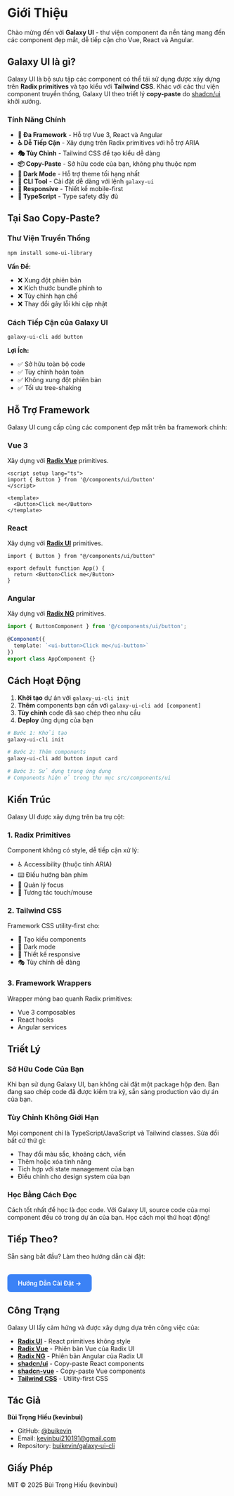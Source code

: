 # Giới Thiệu

Chào mừng đến với **Galaxy UI** - thư viện component đa nền tảng mang đến các component đẹp mắt, dễ tiếp cận cho Vue, React và Angular.

## Galaxy UI là gì?

Galaxy UI là bộ sưu tập các component có thể tái sử dụng được xây dựng trên **Radix primitives** và tạo kiểu với **Tailwind CSS**. Khác với các thư viện component truyền thống, Galaxy UI theo triết lý **copy-paste** do [shadcn/ui](https://ui.shadcn.com/) khởi xướng.

### Tính Năng Chính

- **🎨 Đa Framework** - Hỗ trợ Vue 3, React và Angular
- **♿ Dễ Tiếp Cận** - Xây dựng trên Radix primitives với hỗ trợ ARIA
- **🎭 Tùy Chỉnh** - Tailwind CSS để tạo kiểu dễ dàng
- **📦 Copy-Paste** - Sở hữu code của bạn, không phụ thuộc npm
- **🌙 Dark Mode** - Hỗ trợ theme tối hạng nhất
- **🚀 CLI Tool** - Cài đặt dễ dàng với lệnh `galaxy-ui`
- **📱 Responsive** - Thiết kế mobile-first
- **🔧 TypeScript** - Type safety đầy đủ

## Tại Sao Copy-Paste?

### Thư Viện Truyền Thống

```bash
npm install some-ui-library
```

**Vấn Đề:**
- ❌ Xung đột phiên bản
- ❌ Kích thước bundle phình to
- ❌ Tùy chỉnh hạn chế
- ❌ Thay đổi gây lỗi khi cập nhật

### Cách Tiếp Cận của Galaxy UI

```bash
galaxy-ui-cli add button
```

**Lợi Ích:**
- ✅ Sở hữu toàn bộ code
- ✅ Tùy chỉnh hoàn toàn
- ✅ Không xung đột phiên bản
- ✅ Tối ưu tree-shaking

## Hỗ Trợ Framework

Galaxy UI cung cấp cùng các component đẹp mắt trên ba framework chính:

### Vue 3

Xây dựng với **[Radix Vue](https://www.radix-vue.com/)** primitives.

```vue
<script setup lang="ts">
import { Button } from '@/components/ui/button'
</script>

<template>
  <Button>Click me</Button>
</template>
```

### React

Xây dựng với **[Radix UI](https://www.radix-ui.com/)** primitives.

```tsx
import { Button } from "@/components/ui/button"

export default function App() {
  return <Button>Click me</Button>
}
```

### Angular

Xây dựng với **[Radix NG](https://www.radix-ng.com/)** primitives.

```typescript
import { ButtonComponent } from '@/components/ui/button';

@Component({
  template: `<ui-button>Click me</ui-button>`
})
export class AppComponent {}
```

## Cách Hoạt Động

1. **Khởi tạo** dự án với `galaxy-ui-cli init`
2. **Thêm** components bạn cần với `galaxy-ui-cli add [component]`
3. **Tùy chỉnh** code đã sao chép theo nhu cầu
4. **Deploy** ứng dụng của bạn

```bash
# Bước 1: Khởi tạo
galaxy-ui-cli init

# Bước 2: Thêm components
galaxy-ui-cli add button input card

# Bước 3: Sử dụng trong ứng dụng
# Components hiện ở trong thư mục src/components/ui
```

## Kiến Trúc

Galaxy UI được xây dựng trên ba trụ cột:

### 1. Radix Primitives

Component không có style, dễ tiếp cận xử lý:
- ♿ Accessibility (thuộc tính ARIA)
- ⌨️ Điều hướng bàn phím
- 🎯 Quản lý focus
- 📱 Tương tác touch/mouse

### 2. Tailwind CSS

Framework CSS utility-first cho:
- 🎨 Tạo kiểu components
- 🌙 Dark mode
- 📱 Thiết kế responsive
- 🎭 Tùy chỉnh dễ dàng

### 3. Framework Wrappers

Wrapper mỏng bao quanh Radix primitives:
- Vue 3 composables
- React hooks
- Angular services

## Triết Lý

### Sở Hữu Code Của Bạn

Khi bạn sử dụng Galaxy UI, bạn không cài đặt một package hộp đen. Bạn đang sao chép code đã được kiểm tra kỹ, sẵn sàng production vào dự án của bạn.

### Tùy Chỉnh Không Giới Hạn

Mọi component chỉ là TypeScript/JavaScript và Tailwind classes. Sửa đổi bất cứ thứ gì:
- Thay đổi màu sắc, khoảng cách, viền
- Thêm hoặc xóa tính năng
- Tích hợp với state management của bạn
- Điều chỉnh cho design system của bạn

### Học Bằng Cách Đọc

Cách tốt nhất để học là đọc code. Với Galaxy UI, source code của mọi component đều có trong dự án của bạn. Học cách mọi thứ hoạt động!

## Tiếp Theo?

Sẵn sàng bắt đầu? Làm theo hướng dẫn cài đặt:

<div style="margin-top: 2rem;">
  <a href="./installation" style="display: inline-block; padding: 0.75rem 1.5rem; background: #3b82f6; color: white; border-radius: 0.5rem; text-decoration: none; font-weight: 600;">
    Hướng Dẫn Cài Đặt →
  </a>
</div>

## Công Trạng

Galaxy UI lấy cảm hứng và được xây dựng dựa trên công việc của:

- **[Radix UI](https://www.radix-ui.com/)** - React primitives không style
- **[Radix Vue](https://www.radix-vue.com/)** - Phiên bản Vue của Radix UI
- **[Radix NG](https://www.radix-ng.com/)** - Phiên bản Angular của Radix UI
- **[shadcn/ui](https://ui.shadcn.com/)** - Copy-paste React components
- **[shadcn-vue](https://www.shadcn-vue.com/)** - Copy-paste Vue components
- **[Tailwind CSS](https://tailwindcss.com/)** - Utility-first CSS

## Tác Giả

**Bùi Trọng Hiếu (kevinbui)**
- GitHub: [@buikevin](https://github.com/buikevin)
- Email: kevinbui210191@gmail.com
- Repository: [buikevin/galaxy-ui-cli](https://github.com/buikevin/galaxy-ui-cli)

## Giấy Phép

MIT © 2025 Bùi Trọng Hiếu (kevinbui)
